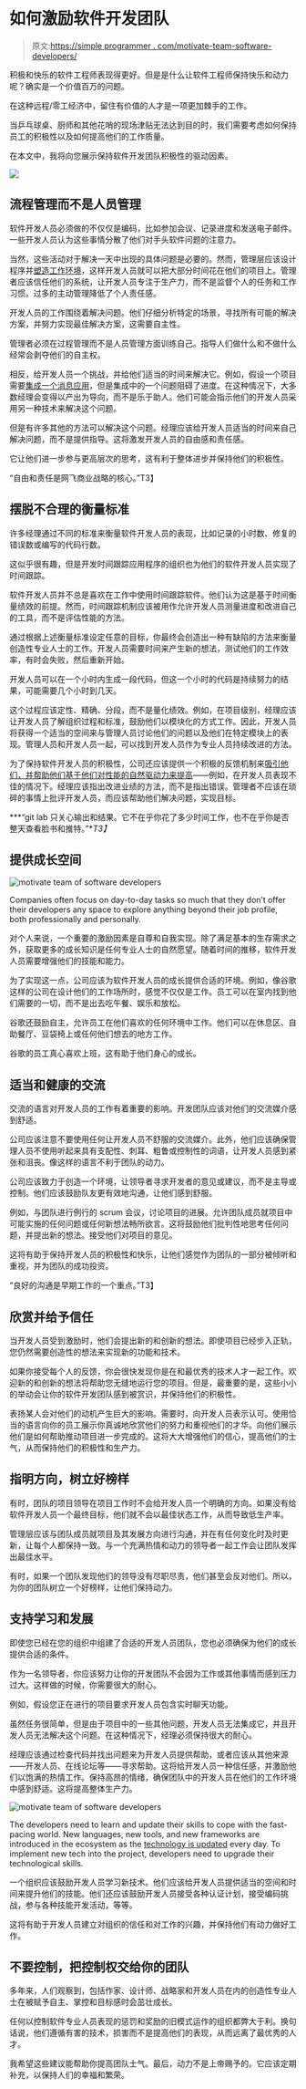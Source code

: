 # 如何激励软件开发团队

> 原文:[https://simple programmer . com/motivate-team-software-developers/](https://simpleprogrammer.com/motivate-team-software-developers/)

积极和快乐的软件工程师表现得更好。但是是什么让软件工程师保持快乐和动力呢？确实是一个价值百万的问题。

在这种远程/零工经济中，留住有价值的人才是一项更加棘手的工作。

当乒乓球桌、厨师和其他花哨的现场津贴无法达到目的时，我们需要考虑如何保持员工的积极性以及如何提高他们的工作质量。

在本文中，我将向您展示保持软件开发团队积极性的驱动因素。

![](img/fc8ee86b78c577d468083d24c25408f9.png)

## 流程管理而不是人员管理

软件开发人员必须做的不仅仅是编码，比如参加会议、记录进度和发送电子邮件。一些开发人员认为这些事情分散了他们对手头软件问题的注意力。

当然，这些活动对于解决一天中出现的具体问题是必要的。然而，管理层应该设计程序并[塑造工作环境](https://www.amazon/dp/1454918721/makithecompsi-20)，这样开发人员就可以把大部分时间花在他们的项目上。管理者应该信任他们的系统，让开发人员专注于生产力，而不是监督个人的任务和工作习惯。过多的主动管理降低了个人责任感。

开发人员的工作围绕着解决问题。他们仔细分析特定的场景，寻找所有可能的解决方案，并努力实现最佳解决方案，这需要自主性。

管理者必须在过程管理而不是人员管理方面训练自己。指导人们做什么和不做什么经常会剥夺他们的自主权。

相反，给开发人员一个挑战，并给他们适当的时间来解决它。例如，假设一个项目需要[集成一个消息应用](https://www.simform.com/how-to-build-messaging-app-whatsapp-telegram-slack/)，但是集成中的一个问题阻碍了进度。在这种情况下，大多数经理会变得以产出为导向，而不是乐于助人。他们可能会指示他们的开发人员采用另一种技术来解决这个问题。

但是有许多其他的方法可以解决这个问题。经理应该给开发人员适当的时间来自己解决问题，而不是提供指导。这将激发开发人员的自由感和责任感。

它让他们进一步参与更高层次的思考，这有利于整体进步并保持他们的积极性。

“自由和责任是网飞商业战略的核心。”T3】

## 摆脱不合理的衡量标准

许多经理通过不同的标准来衡量软件开发人员的表现，比如记录的小时数、修复的错误数或编写的代码行数。

这似乎很有趣，但是开发时间跟踪应用程序的组织也为他们的软件开发人员实现了时间跟踪。

软件开发人员并不总是喜欢在工作中使用时间跟踪软件。他们认为这是基于时间衡量绩效的前提。然而，时间跟踪机制应该被用作允许开发人员测量进度和改进自己的工具，而不是评估性能的方法。

通过根据上述衡量标准设定任意的目标，你最终会创造出一种有缺陷的方法来衡量创造性专业人士的工作。开发人员需要时间来产生新的想法，测试他们的工作效率，有时会失败，然后重新开始。

开发人员可以在一个小时内生成一段代码，但这一个小时的代码是持续努力的结果，可能需要几个小时到几天。

这个过程应该定性、精确、分段，而不是量化绩效。例如，在项目级别，经理应该让开发人员了解组织过程和标准，鼓励他们以模块化的方式工作。因此，开发人员将获得一个适当的空间来与管理人员讨论他们的问题以及他们在特定模块上的表现。管理人员和开发人员一起，可以找到开发人员作为专业人员持续改进的方法。

为了保持软件开发人员的积极性，公司还应该提供一个积极的反馈机制来[吸引他们，并帮助他们基于他们对性能的自然驱动力来提高](https://www.inc.com/hillel-fuld/how-to-engage-your-team-be-a-great-leader-not-just-a-manager.html)——例如，在开发人员表现不佳的情况下。经理应该指出改进业绩的方法，而不是指出错误。管理者不应该在琐碎的事情上批评开发人员，而应该帮助他们解决问题，实现目标。

***“git lab 只关心输出和结果。它不在乎你花了多少时间工作，也不在乎你是否整天查看脸书和推特。”**T3】*

## 提供成长空间

![motivate team of software developers](img/723a51ae6b174ccfb9fb71074dc100ae.png)

Companies often focus on day-to-day tasks so much that they don’t offer their developers any space to explore anything beyond their job profile, both professionally and personally.

对个人来说，一个重要的激励因素是自尊和自我实现。除了满足基本的生存需求之外，获取更多的成长知识是任何专业人士的自然愿望。随着时间的推移，软件开发人员需要增强他们的技能和能力。

为了实现这一点，公司应该为软件开发人员的成长提供合适的环境。例如，像谷歌这样的公司在设计他们的工作场所时，感觉不仅仅是工作。员工可以在室内找到他们需要的一切，而不是出去吃午餐、娱乐和放松。

谷歌还鼓励自主，允许员工在他们喜欢的任何环境中工作。他们可以在休息区、自助餐厅、豆袋椅上或任何他们想去的地方工作。

谷歌的员工真心喜欢上班，这有助于他们身心的成长。

## 适当和健康的交流

交流的语言对开发人员的工作有着重要的影响。开发团队应该对他们的交流媒介感到舒适。

公司应该注意不要使用任何让开发人员不舒服的交流媒介。此外，他们应该确保管理人员不使用听起来具有支配性、刺耳、粗鲁或控制性的词语，让开发人员感到紧张和沮丧。像这样的语言不利于团队的动力。

公司应该致力于创造一个环境，让领导者寻求开发者的意见或建议，而不是主导或控制。他们应该鼓励队友更有效地沟通，让他们感到舒服。

例如，与团队进行例行的 scrum 会议，讨论项目的进展。允许团队成员就项目中可能实施的任何问题或任何新想法畅所欲言。这将鼓励他们批判性地思考任何问题，并提出新的想法。接受他们对项目的意见。

这将有助于保持开发人员的积极性和快乐，让他们感觉作为团队的一部分被倾听和重视，并为团队的成功投资。

“良好的沟通是早期工作的一个重点。”T3】

## 欣赏并给予信任

当开发人员受到激励时，他们会提出新的和创新的想法。即使项目已经步入正轨，您仍然需要创造性的想法来实现新的功能和技术。

如果你接受每个人的反馈，你会很快发现你是在和最优秀的技术人才一起工作。欢迎新的和创新的想法将帮助您无缝地运行您的项目。但是，最重要的是，这些小小的举动会让你的软件开发团队感到被赏识，并保持他们的积极性。

表扬某人会对他们的动机产生巨大的影响。需要时，向开发人员表示认可。使用恰当的语言向你的员工展示你真诚地欣赏他们的努力和重视他们的才华。向他们展示他们是如何帮助推动项目进一步完成的。这将大大增强他们的信心，提高他们的士气，从而保持他们的积极性和生产力。

## 指明方向，树立好榜样

有时，团队的项目领导在项目工作时不会给开发人员一个明确的方向。如果没有给软件开发人员一个最终目标，他们就不会以最佳状态工作，从而导致低生产率。

管理层应该与团队成员就项目及其发展方向进行沟通，并在有任何变化时及时更新，让每个人都保持一致。与一个充满热情和动力的领导者一起工作会让团队发挥出最佳水平。

有时，如果一个团队发现他们的领导没有尽职尽责，他们甚至会反对他们。所以，为你的团队树立一个好榜样，让他们保持动力。

## 支持学习和发展

即使您已经在您的组织中组建了合适的开发人员团队，您也必须确保为他们的成长提供合适的条件。

作为一名领导者，你应该努力让你的开发团队不会因为工作或其他事情而感到压力过大。这样做的时候，你需要很大的耐心。

例如，假设您正在进行的项目要求开发人员包含实时聊天功能。

虽然任务很简单，但是由于项目中的一些其他问题，开发人员无法集成它，并且开发人员无法解决这个问题。在这种情况下，经理必须保持很大的耐心。

经理应该通过检查代码并找出问题来为开发人员提供帮助，或者应该从其他来源——开发人员、在线论坛等——寻求帮助。这将给开发人员一种信任感，并激励他们以饱满的热情工作。保持高昂的情绪，确保团队中的开发人员在他们的工作环境中感到舒适。这将提高整体生产力。

![motivate team of software developers](img/42fa3bcf9d3f07c382d29bc75c786aca.png)

The developers need to learn and update their skills to cope with the fast-pacing world. New languages, new tools, and new frameworks are introduced in the ecosystem as the [technology is updated](https://www.appvelocity.ca/blog/agile-software-lifecycle-2020) every day. To implement new tech into the project, developers need to upgrade their technological skills.

一个组织应该鼓励开发人员学习新技术。他们应该给开发人员提供适当的空间和时间来提升他们的技能。他们还应该鼓励开发人员接受各种认证计划，接受编码挑战，参与各种技能开发活动，等等。

这将有助于开发人员建立对组织的信任和对工作的兴趣，并保持他们有动力做好工作。

## 不要控制，把控制权交给你的团队

多年来，人们观察到，包括作家、设计师、战略家和开发人员在内的创造性专业人士在被赋予自主、掌控和目标感时会茁壮成长。

任何以控制软件专业人员表现的惩罚和奖励的旧模式运作的组织都弊大于利。换句话说，他们遵循有害的技术，损害而不是提高他们的表现，从而远离了最优秀的人才。

我希望这些建议能帮助你提高团队士气。最后，动力不是上帝赐予的。它应该定期补充，以保持人们的幸福和繁荣。